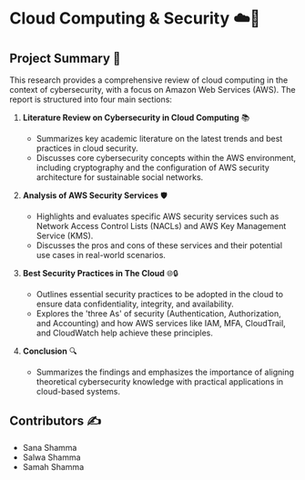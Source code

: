 # Cloud Computing & Security ☁️🔐

## Project Summary 📝

This research provides a comprehensive review of cloud computing in the context of cybersecurity, with a focus on Amazon Web Services (AWS). The report is structured into four main sections:

1. **Literature Review on Cybersecurity in Cloud Computing** 📚
    - Summarizes key academic literature on the latest trends and best practices in cloud security.
    - Discusses core cybersecurity concepts within the AWS environment, including cryptography and the configuration of AWS security architecture for sustainable social networks.

2. **Analysis of AWS Security Services** 🛡️
    - Highlights and evaluates specific AWS security services such as Network Access Control Lists (NACLs) and AWS Key Management Service (KMS).
    - Discusses the pros and cons of these services and their potential use cases in real-world scenarios.

3. **Best Security Practices in The Cloud** 🌐🔒
    - Outlines essential security practices to be adopted in the cloud to ensure data confidentiality, integrity, and availability.
    - Explores the 'three As' of security (Authentication, Authorization, and Accounting) and how AWS services like IAM, MFA, CloudTrail, and CloudWatch help achieve these principles.

4. **Conclusion** 🔍
    - Summarizes the findings and emphasizes the importance of aligning theoretical cybersecurity knowledge with practical applications in cloud-based systems.

## Contributors ✍️

- Sana Shamma
- Salwa Shamma
- Samah Shamma
